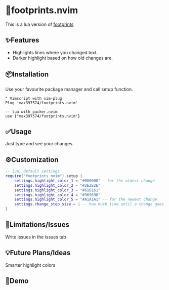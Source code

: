 # 👣footprints.nvim

This is a lua version of
[footprints](https://github.com/axlebedev/footprints)

✨Features
--------
* Highlights lines where you changed text.
* Darker highlight based on how old changes are.

📦Installation
------------
Use your favourite package manager and call setup function.
```vim
" Vimscript with vim-plug
Plug 'max397574/footprints.nvim'
```

```
-- lua with packer.nvim
use {"max397574/footprints.nvim"}
```

✅Usage
-----
Just type and see your changes.

⚙️Customization
-------------
```lua
-- lua, default settings
require("footprints_nvim").setup {
    settings.highlight_color_1 = "#000000" --for the oldest change
    settings.highlight_color_2 = "#2E2E2E"
    settings.highlight_color_3 = "#616161"
    settings.highlight_color_4 = "#969696"
    settings.highlight_color_5 = "#A1A1A1" -- for the newest change
    settings.change_step_size = 1 -- how much time until a change goes to the next category
}
```

🚫Limitations/Issues
--------------------
Write issues in the issues tab

💡Future Plans/Ideas
------------------
Smarter highlight colors

👀Demo
------

